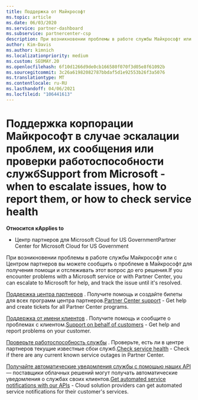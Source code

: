 ```yaml
---
title: Поддержка от Майкрософт
ms.topic: article
ms.date: 06/03/2020
ms.service: partner-dashboard
ms.subservice: partnercenter-csp
description: При возникновении проблемы в работе службы Майкрософт или с Центром партнеров вы можете сообщить о проблеме в Майкрософт для получения помощи и отслеживать этот вопрос до его решения.
author: Kim-Davis
ms.author: kimnich
ms.localizationpriority: medium
ms.custom: SEOMAY.20
ms.openlocfilehash: 6f10d1266d9de0cb166580f070f3d05e8f61092b
ms.sourcegitcommit: 3c26a61982082787bbdaf5d1e92553b26f3a5076
ms.translationtype: MT
ms.contentlocale: ru-RU
ms.lasthandoff: 04/06/2021
ms.locfileid: "106441613"
---
```

# <a name="support-from-microsoft---when-to-escalate-issues-how-to-report-them-or-how-to-check-service-health"></a><span data-ttu-id="ca1dc-103">Поддержка корпорации Майкрософт в случае эскалации проблем, их сообщения или проверки работоспособности служб</span><span class="sxs-lookup"><span data-stu-id="ca1dc-103">Support from Microsoft - when to escalate issues, how to report them, or how to check service health</span></span>

<span data-ttu-id="ca1dc-104">**Относится к**</span><span class="sxs-lookup"><span data-stu-id="ca1dc-104">**Applies to**</span></span>

- <span data-ttu-id="ca1dc-105">Центр партнеров для Microsoft Cloud for US Government</span><span class="sxs-lookup"><span data-stu-id="ca1dc-105">Partner Center for Microsoft Cloud for US Government</span></span>

<span data-ttu-id="ca1dc-106">При возникновении проблемы в работе службы Майкрософт или с Центром партнеров вы можете сообщить о проблеме в Майкрософт для получения помощи и отслеживать этот вопрос до его решения.</span><span class="sxs-lookup"><span data-stu-id="ca1dc-106">If you encounter problems with a Microsoft service or with Partner Center, you can escalate to Microsoft for help, and track the issue until it's resolved.</span></span>

<span data-ttu-id="ca1dc-107">[Поддержка центра партнеров](report-problems-with-partner-center.md) . Получите помощь и создайте билеты для всех программ центра партнеров.</span><span class="sxs-lookup"><span data-stu-id="ca1dc-107">[Partner Center support](report-problems-with-partner-center.md) - Get help and create tickets for all Partner Center programs.</span></span>

<span data-ttu-id="ca1dc-108">[Поддержка от имени клиентов](report-problems-on-behalf-of-a-customer.md) . Получите помощь и сообщите о проблемах с клиентом.</span><span class="sxs-lookup"><span data-stu-id="ca1dc-108">[Support on behalf of customers](report-problems-on-behalf-of-a-customer.md) - Get help and report problems on your customer.</span></span>

<span data-ttu-id="ca1dc-109">[Проверьте работоспособность службы](check-service-health.md) . Проверьте, есть ли в центре партнеров текущие известные сбои служб.</span><span class="sxs-lookup"><span data-stu-id="ca1dc-109">[Check service health](check-service-health.md) - Check if there are any current known service outages in Partner Center.</span></span>

<span data-ttu-id="ca1dc-110">[Получайте автоматические уведомления службы с помощью наших API](get-automated-service-notifications-with-our-apis.md) — поставщики облачных решений могут получать автоматические уведомления о службах своих клиентов.</span><span class="sxs-lookup"><span data-stu-id="ca1dc-110">[Get automated service notifications with our APIs](get-automated-service-notifications-with-our-apis.md) - Cloud solution providers can get automated service notifications for their customer's services.</span></span>


 

 



